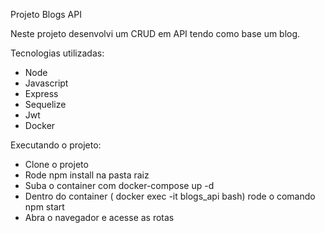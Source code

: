 Projeto Blogs API

Neste projeto desenvolvi um CRUD em API tendo como base um blog.

Tecnologias utilizadas:

- Node
- Javascript
- Express
- Sequelize
- Jwt
- Docker

Executando o projeto:

- Clone o projeto
- Rode npm install na pasta raiz
- Suba o container com docker-compose up -d
- Dentro do container ( docker exec -it blogs_api bash) rode o comando npm start
- Abra o navegador e acesse as rotas

